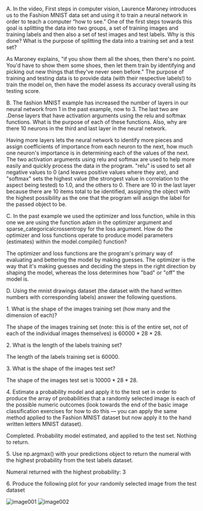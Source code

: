 
A. In the video, First steps in computer vision, Laurence Maroney introduces us to the Fashion MNIST data set and using it to train a neural network in order to teach a computer “how to see.” One of the first steps towards this goal is splitting the data into two groups, a set of training images and training labels and then also a set of test images and test labels. Why is this done? What is the purpose of splitting the data into a training set and a test set?

As Maroney explains, "if you show them all the shoes, then there's no point. You'd have to show them some shoes, then let them train by identifying and picking out new things that they've never seen before." The purpose of training and testing data is to provide data (with their respective labels!) to train the model on, then have the model assess its accuracy overall using its testing score.

B. The fashion MNIST example has increased the number of layers in our neural network from 1 in the past example, now to 3. The last two are .Dense layers that have activation arguments using the relu and softmax functions. What is the purpose of each of these functions. Also, why are there 10 neurons in the third and last layer in the neural network.

Having more layers lets the neural network to identify more pieces and assign coefficients of importance from each neuron to the next, how much one neuron's importance is in determining each of the values of the next. The two activation arguments using relu and softmax are used to help more easily and quickly process the data in the program. "relu" is used to set all negative values to 0 (and leaves positive values where they are), and "softmax" sets the highest value (the strongest value in correlation to the aspect being tested) to 1.0, and the others to 0. There are 10 in the last layer because there are 10 items total to be identified, assigning the object with the highest possibility as the one that the program will assign the label for the passed object to be.

C. In the past example we used the optimizer and loss function, while in this one we are using the function adam in the optimizer argument and sparse_categoricalcrossentropy for the loss argument. How do the optimizer and loss functions operate to produce model parameters (estimates) within the model.compile() function?

The optimizer and loss functions are the program's primary way of evaluating and bettering the model by making guesses. The optimizer is the way that it's making guesses and deciding the steps in the right direction by shaping the model, whereas the loss determines how "bad" or "off" the model is.

D. Using the mnist drawings dataset (the dataset with the hand written numbers with corresponding labels) answer the following questions. 

  1\. What is the shape of the images training set (how many and the dimension of each)? 
  
The shape of the images training set (note: this is of the entire set, not of each of the individual images themselves) is 60000 * 28 * 28. 
  
  2\. What is the length of the labels training set? 
  
The length of the labels training set is 60000. 
  
  3\. What is the shape of the images test set? 
  
The shape of the images test set is 10000 * 28 * 28. 
  
  4\. Estimate a probability model and apply it to the test set in order to produce the array of probabilities that a randomly selected image is each of the possible numeric outcomes (look towards the end of the basic image classification exercises for how to do this — you can apply the same method applied to the Fashion MNIST dataset but now apply it to the hand written letters MNIST dataset). 
  
Completed. Probability model estimated, and applied to the test set. Nothing to return. 
  
  5\. Use np.argmax() with your predictions object to return the numeral with the highest probability from the test labels dataset. 
  
Numeral returned with the highest probability: 3

  6\. Produce the following plot for your randomly selected image from the test dataset
  
![image001](https://raw.githubusercontent.com/dshuangg/responses/master/image001.png) ![image002](https://raw.githubusercontent.com/dshuangg/responses/master/image002.png)
